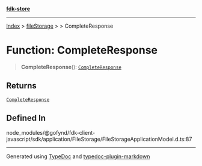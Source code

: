 [**fdk-store**](../../../README.md)
***

[Index](../../../API.md) > [fileStorage](../../README.md) > [<internal>](../README.md) > CompleteResponse

# Function: CompleteResponse

> **CompleteResponse**(): [`CompleteResponse`](../type-aliases/type-alias.CompleteResponse.md)

## Returns

[`CompleteResponse`](../type-aliases/type-alias.CompleteResponse.md)

## Defined In

node\_modules/@gofynd/fdk-client-javascript/sdk/application/FileStorage/FileStorageApplicationModel.d.ts:87

***
Generated using [TypeDoc](https://typedoc.org/) and [typedoc-plugin-markdown](https://www.npmjs.com/package/typedoc-plugin-markdown)
